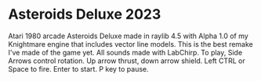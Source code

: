 # Asteroids Deluxe 2023
Atari 1980 arcade Asteroids Deluxe made in raylib 4.5 with Alpha 1.0 of my Knightmare engine that includes vector line models.
This is the best remake I've made of the game yet. All sounds made with LabChirp.
To play, Side Arrows control rotation. Up arrow thrust, down arrow shield. Left CTRL or Space to fire. Enter to start. P key to pause.
